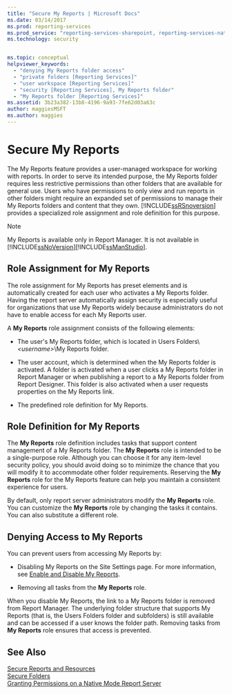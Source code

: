 ```yaml
---
title: "Secure My Reports | Microsoft Docs"
ms.date: 03/14/2017
ms.prod: reporting-services
ms.prod_service: "reporting-services-sharepoint, reporting-services-native"
ms.technology: security


ms.topic: conceptual
helpviewer_keywords: 
  - "denying My Reports folder access"
  - "private folders [Reporting Services]"
  - "user workspace [Reporting Services]"
  - "security [Reporting Services], My Reports folder"
  - "My Reports folder [Reporting Services]"
ms.assetid: 3b23a382-13b8-4196-9a93-7fe62d03a63c
author: maggiesMSFT
ms.author: maggies
---
```

# Secure My Reports
  The My Reports feature provides a user-managed workspace for working with reports. In order to serve its intended purpose, the My Reports folder requires less restrictive permissions than other folders that are available for general use. Users who have permissions to only view and run reports in other folders might require an expanded set of permissions to manage their My Reports folders and content that they own. [!INCLUDE[ssRSnoversion](../../includes/ssrsnoversion-md.md)] provides a specialized role assignment and role definition for this purpose.  
  
> [!NOTE]
>  My Reports is available only in Report Manager. It is not available in [!INCLUDE[ssNoVersion](../../includes/ssnoversion-md.md)][!INCLUDE[ssManStudio](../../includes/ssmanstudio-md.md)].  
  
## Role Assignment for My Reports  
 The role assignment for My Reports has preset elements and is automatically created for each user who activates a My Reports folder. Having the report server automatically assign security is especially useful for organizations that use My Reports widely because administrators do not have to enable access for each My Reports user.  
  
 A **My Reports** role assignment consists of the following elements:  
  
-   The user's My Reports folder, which is located in Users Folders\\*\<username>*\My Reports folder.  
  
-   The user account, which is determined when the My Reports folder is activated. A folder is activated when a user clicks a My Reports folder in Report Manager or when publishing a report to a My Reports folder from Report Designer. This folder is also activated when a user requests properties on the My Reports link.  
  
-   The predefined role definition for My Reports.  
  
## Role Definition for My Reports  
 The **My Reports** role definition includes tasks that support content management of a My Reports folder. The **My Reports** role is intended to be a single-purpose role. Although you can choose it for any item-level security policy, you should avoid doing so to minimize the chance that you will modify it to accommodate other folder requirements. Reserving the **My Reports** role for the My Reports feature can help you maintain a consistent experience for users.  
  
 By default, only report server administrators modify the **My Reports** role. You can customize the **My Reports** role by changing the tasks it contains. You can also substitute a different role.  
  
## Denying Access to My Reports  
 You can prevent users from accessing My Reports by:  
  
-   Disabling My Reports on the Site Settings page. For more information, see [Enable and Disable My Reports](../../reporting-services/report-server/enable-and-disable-my-reports.md).  
  
-   Removing all tasks from the **My Reports** role.  
  
 When you disable My Reports, the link to a My Reports folder is removed from Report Manager. The underlying folder structure that supports My Reports (that is, the Users Folders folder and subfolders) is still available and can be accessed if a user knows the folder path. Removing tasks from **My Reports** role ensures that access is prevented.  
  
## See Also  
 [Secure Reports and Resources](../../reporting-services/security/secure-reports-and-resources.md)   
 [Secure Folders](../../reporting-services/security/secure-folders.md)   
 [Granting Permissions on a Native Mode Report Server](../../reporting-services/security/granting-permissions-on-a-native-mode-report-server.md)  
  
  

